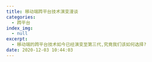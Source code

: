 ```yaml
---
title: 移动端跨平台技术演变漫谈
categories:
  - 跨平台
index_img:
  - null
excerpt:
  - 移动端的跨平台技术如今已经演变至第三代,究竟我们该如何选择?
date: 2020-12-03 10:44:03
---
```

